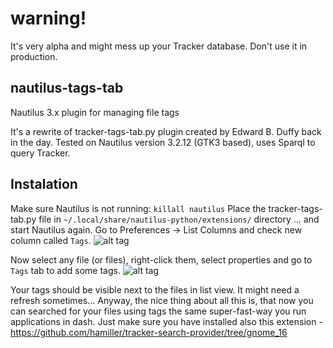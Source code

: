 # warning!
It's very alpha and might mess up your Tracker database. Don't use it in production.

## nautilus-tags-tab
Nautilus 3.x plugin for managing file tags

It's a rewrite of tracker-tags-tab.py plugin created by Edward B. Duffy back in the day. Tested on Nautilus version 3.2.12 (GTK3 based), uses Sparql to query Tracker.

## Instalation
Make sure Nautilus is not running: `killall nautilus`
Place the tracker-tags-tab.py file in `~/.local/share/nautilus-python/extensions/` directory
... and start Nautilus again.
Go to Preferences -> List Columns and check new column called `Tags`.
![alt tag](https://raw.github.com/lusk/nautilus-tags-tab/master/screenshots/activation.png)

Now select any file (or files), right-click them, select properties and go to `Tags` tab to add some tags.
![alt tag](https://raw.github.com/lusk/nautilus-tags-tab/master/screenshots/usage.png)

Your tags should be visible next to the files in list view. It might need a refresh sometimes...
Anyway, the nice thing about all this is, that now you can searched for your files using tags the same super-fast-way you run applications in dash. Just make sure you have installed also this extension - https://github.com/hamiller/tracker-search-provider/tree/gnome_16
